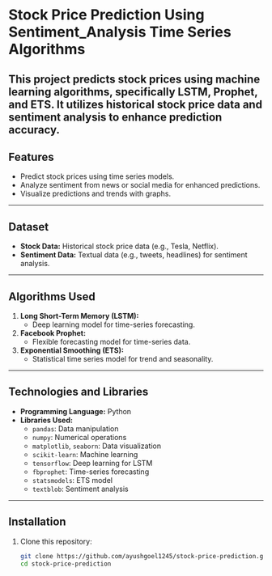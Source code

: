 # Stock Price Prediction Using Sentiment_Analysis Time Series Algorithms

This project predicts stock prices using machine learning algorithms, specifically **LSTM**, **Prophet**, and **ETS**. It utilizes historical stock price data and sentiment analysis to enhance prediction accuracy.
---

## Features
- Predict stock prices using time series models.
- Analyze sentiment from news or social media for enhanced predictions.
- Visualize predictions and trends with graphs.
---

## Dataset
- **Stock Data:** Historical stock price data (e.g., Tesla, Netflix).
- **Sentiment Data:** Textual data (e.g., tweets, headlines) for sentiment analysis.
---

## Algorithms Used
1. **Long Short-Term Memory (LSTM):**
   - Deep learning model for time-series forecasting.
2. **Facebook Prophet:**
   - Flexible forecasting model for time-series data.
3. **Exponential Smoothing (ETS):**
   - Statistical time series model for trend and seasonality.
---

## Technologies and Libraries
- **Programming Language:** Python
- **Libraries Used:**
  - `pandas`: Data manipulation
  - `numpy`: Numerical operations
  - `matplotlib`, `seaborn`: Data visualization
  - `scikit-learn`: Machine learning
  - `tensorflow`: Deep learning for LSTM
  - `fbprophet`: Time-series forecasting
  - `statsmodels`: ETS model
  - `textblob`: Sentiment analysis

---

## Installation
1. Clone this repository:
   ```bash
   git clone https://github.com/ayushgoel1245/stock-price-prediction.git
   cd stock-price-prediction
